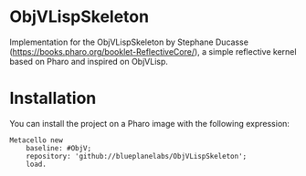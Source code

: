# ObjVLispSkeleton

Implementation for the ObjVLispSkeleton by Stephane Ducasse (https://books.pharo.org/booklet-ReflectiveCore/), a simple reflective kernel based on Pharo and inspired on ObjVLisp.

# Installation

You can install the project on a Pharo image with the following expression:

```Smalltalk
Metacello new
    baseline: #ObjV;
    repository: 'github://blueplanelabs/ObjVLispSkeleton';
    load.
```
